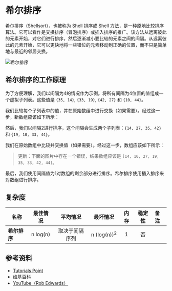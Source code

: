 # 希尔排序

希尔排序（Shellsort），也被称为 Shell 排序或 Shell 方法，是一种原地比较排序算法。它可以看作是交换排序（冒泡排序）或插入排序的推广。该方法从远离彼此的元素开始，对它们进行排序，然后逐渐减小要比较的元素之间的间隔。从远离彼此的元素开始，它可以更快地将一些错位的元素移动到正确的位置，而不只是简单地与最近的邻居交换。

![希尔排序](https://upload.wikimedia.org/wikipedia/commons/d/d8/Sorting_shellsort_anim.gif)

## 希尔排序的工作原理

为了方便理解，我们以间隔为4的情况作为示例。将所有间隔为4位置的值组成一个虚拟子列表。这些值是 `{35, 14}`, `{33, 19}`, `{42, 27}` 和 `{10, 44}`。

我们比较每个子列表中的值，并在原始数组中进行交换（如果需要）。经过这一步，新数组应该如下所示：

然后，我们以间隔2进行排序，这个间隔会生成两个子列表：`{14, 27, 35, 42}` 和 `{19, 10, 33, 44}`。

我们在原始数组中比较并交换值（如果需要）。经过这一步，数组应该如下所示：

> 更新：下面的图片中存在一个错误，结果数组应该是 `[14, 10, 27, 19, 35, 33, 42, 44]`。

最后，我们使用间隔值为1对数组的剩余部分进行排序。希尔排序使用插入排序来对数组进行排序。

## 复杂度

| 名称                  | 最佳情况          | 平均情况             | 最坏情况               | 内存      | 稳定性    | 备注      |
| --------------------- | :-------------: | :-----------------: | :-----------------: | :-------: | :-------: | :-------- |
| **希尔排序**          | n&nbsp;log(n)   | 取决于间隔序列      | n&nbsp;(log(n))<sup>2</sup>  | 1         | 否        |           |

## 参考资料

- [Tutorials Point](https://www.tutorialspoint.com/data_structures_algorithms/shell_sort_algorithm.htm)
- [维基百科](https://en.wikipedia.org/wiki/Shellsort)
- [YouTube（Rob Edwards）](https://www.youtube.com/watch?v=ddeLSDsYVp8&index=79&list=PLLXdhg_r2hKA7DPDsunoDZ-Z769jWn4R8)